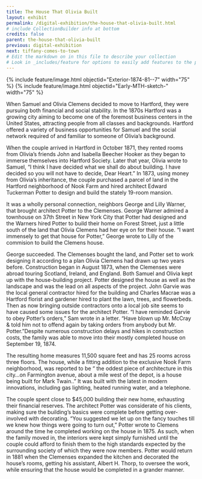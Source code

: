```yaml
---
title: The House That Olivia Built
layout: exhibit
permalink: /digital-exhibition/the-house-that-olivia-built.html
# include CollectionBuilder info at bottom
credits: false
parent: the-house-that-olivia-built
previous: digital-exhibition
next: tiffany-comes-to-town
# Edit the markdown on in this file to describe your collection
# Look in _includes/feature for options to easily add features to the page
---
```


{% include feature/image.html objectid="Exterior-1874-81--7" width="75" %}
{% include feature/image.html objectid="Early-MTH-sketch-" width="75" %}

When Samuel and Olivia Clemens decided to move to Hartford, they were pursuing both financial and social stability. In the 1870s Hartford was a growing city aiming to become one of the foremost business centers in the United States, attracting people from all classes and backgrounds. Hartford offered a variety of business opportunities for Samuel and the social network required of and familiar to someone of Olivia’s background.

When the couple arrived in Hartford in October 1871, they rented rooms from Olivia’s friends John and Isabella Beecher Hooker as they began to immerse themselves into Hartford Society. Later that year, Olivia wrote to Samuel, “I think I have decided what we shall do about building. I have decided so you will not have to decide, Dear Heart.” In 1873, using money from Olivia’s inheritance, the couple purchased a parcel of land in the Hartford neighborhood of Nook Farm and hired architect Edward Tuckerman Potter to design and build the stately 19-room mansion.

It was a wholly personal connection, neighbors George and Lilly Warner, that brought architect Potter to the Clemenses. George Warner admired a townhouse on 37th Street in New York City that Potter had designed and the Warners hired Potter to build their home on Forest Street, just a little south of the land that Olivia Clemens had her eye on for their house. “I want immensely to get that house for Potter,” George wrote to Lilly of the commision to build the Clemens house.

George succeeded. The Clemenses bought the land, and Potter set to work designing it according to a plan Olivia Clemens had drawn up two years before. Construction began in August 1873, when the Clemenses were abroad touring Scotland, Ireland, and England. Both Samuel and Olivia kept up with the house-building project. Potter designed the house as well as the landscape and was the lead on all aspects of the project. John Garvie was the local general contractor hired for the building and Charles Macrae was a Hartford florist and gardener hired to plant the lawn, trees, and flowerbeds. Then as now bringing outside contractors onto a local job site seems to have caused some issues for the architect Potter. “I have reminded Garvie to obey Potter’s orders,” Sam wrote in a letter. “Have blown up Mr. McCray & told him not to offend again by taking orders from anybody but Mr. Potter.”Despite numerous construction delays and hikes in construction costs, the family was able to move into their mostly completed house on September 19, 1874. 

The resulting home measures 11‚500 square feet and has 25 rooms across three floors. The house, while a fitting addition to the exclusive Nook Farm neighborhood, was reported to be “ the oddest piece of architecture in this city…on Farmington avenue, about a mile west of the depot, is a house being built for Mark Twain..”  It was built with the latest in modern innovations, including gas lighting, heated running water, and a telephone.

The couple spent close to $45‚000 building their new home, exhausting their financial reserves. The architect Potter was considerate of his clients, making sure the building’s basics were complete before getting over-involved with decorating. “You suggested we let up on the fancy touches till we knew how things were going to turn out,” Potter wrote to Clemens around the time he completed working on the house in 1875. As such, when the family moved in, the interiors were kept simply furnished until the couple could afford to finish them to the high standards expected by the surrounding society of which they were now members.  Potter would return in 1881 when the Clemenses expanded the kitchen and decorated the house’s rooms, getting  his assistant, Albert H. Thorp, to oversee the work, while ensuring that the house would be completed in a grander manner.